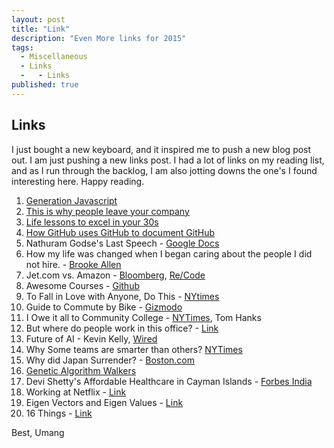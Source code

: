```yaml
---
layout: post
title: "Link"
description: "Even More links for 2015"
tags: 
  - Miscellaneous
  - Links
  -   - Links
published: true
---
```


## Links

I just bought a new keyboard, and it inspired me to push a new blog post out. I am just pushing a new links post. I had a lot of links on my reading list, and as I run through the backlog, I am also jotting downs the one's I found interesting here. 
Happy reading.
1. [Generation Javascript](http://manuel.bernhardt.io/2014/12/30/generation-javascript/)
2. [This is why people leave your company](http://qz.com/287876/this-is-why-people-leave-your-company/)
3. [Life lessons to excel in your 30s](http://markmanson.net/10-life-lessons-excel-30s)
4. [How GitHub uses GitHub to document GitHub](https://github.com/blog/1939-how-github-uses-github-to-document-github)
5. Nathuram Godse's Last Speech - [Google Docs](https://docs.google.com/document/d/1qFsSho6YFpkNRFjrUdn0sjV_pI_jfUyamVtn1hsbOAM/edit?hl=en_US)
6. How my life was changed when I began caring about the people I did not hire. - [Brooke Allen](http://brookeallen.com/pages/archives/1234)
7. Jet.com vs. Amazon - [Bloomberg](http://www.businessweek.com/articles/2015-01-07/amazon-vs-dot-jet-dot-com-marc-lore-aims-to-beat-bezos), [Re/Code](http://recode.net/2015/01/09/five-ways-the-guy-behind-diapers-com-plans-to-challenge-amazon-again/)
8. Awesome Courses - [Github](https://github.com/prakhar1989/awesome-courses)
9. To Fall in Love with Anyone, Do This - [NYtimes](http://www.nytimes.com/2015/01/11/fashion/modern-love-to-fall-in-love-with-anyone-do-this.html?_r=1)
10. Guide to Commute by Bike - [Gizmodo](http://gizmodo.com/a-bullshit-free-guide-the-gear-you-need-to-commute-by-b-1552400296)
11. I Owe it all to Community College - [NYTimes](http://www.nytimes.com/2015/01/14/opinion/tom-hanks-on-his-two-years-at-chabot-college.html?_r=0), Tom Hanks
12. But where do people work in this office? - [Link](http://www.mattblodgett.com/2015/01/but-where-do-people-work-in-this-office.html)
13. Future of AI - Kevin Kelly, [Wired](http://www.wired.com/2014/10/future-of-artificial-intelligence/)
14. Why Some teams are smarter than others? [NYTimes](http://www.nytimes.com/2015/01/18/opinion/sunday/why-some-teams-are-smarter-than-others.html)
15. Why did Japan Surrender? - [Boston.com](http://www.boston.com/bostonglobe/ideas/articles/2011/08/07/why_did_japan_surrender/?page=full)
16. [Genetic Algorithm Walkers](http://rednuht.org/genetic_walkers/)
17. Devi Shetty's Affordable Healthcare in Cayman Islands - [Forbes India](http://forbesindia.com/article/work-in-progress/devi-shettys-affordable-health-care-services-now-in-cayman-islands/39383/0)
18. Working at Netflix - [Link](http://www.brendangregg.com/blog/2015-01-20/working-at-netflix.html)
19. Eigen Vectors and Eigen Values - [Link](http://setosa.io/ev/eigenvectors-and-eigenvalues/)
20. 16 Things - [Link](http://a16z.com/2015/01/22/16-things/)

Best, Umang
